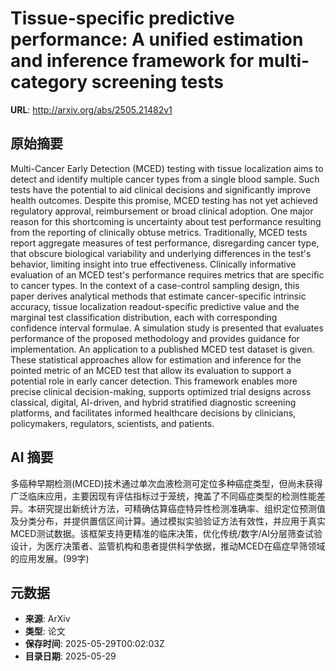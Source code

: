 # Tissue-specific predictive performance: A unified estimation and inference framework for multi-category screening tests

**URL**: http://arxiv.org/abs/2505.21482v1

## 原始摘要

Multi-Cancer Early Detection (MCED) testing with tissue localization aims to
detect and identify multiple cancer types from a single blood sample. Such
tests have the potential to aid clinical decisions and significantly improve
health outcomes. Despite this promise, MCED testing has not yet achieved
regulatory approval, reimbursement or broad clinical adoption. One major reason
for this shortcoming is uncertainty about test performance resulting from the
reporting of clinically obtuse metrics. Traditionally, MCED tests report
aggregate measures of test performance, disregarding cancer type, that obscure
biological variability and underlying differences in the test's behavior,
limiting insight into true effectiveness. Clinically informative evaluation of
an MCED test's performance requires metrics that are specific to cancer types.
In the context of a case-control sampling design, this paper derives analytical
methods that estimate cancer-specific intrinsic accuracy, tissue localization
readout-specific predictive value and the marginal test classification
distribution, each with corresponding confidence interval formulae. A
simulation study is presented that evaluates performance of the proposed
methodology and provides guidance for implementation. An application to a
published MCED test dataset is given. These statistical approaches allow for
estimation and inference for the pointed metric of an MCED test that allow its
evaluation to support a potential role in early cancer detection. This
framework enables more precise clinical decision-making, supports optimized
trial designs across classical, digital, AI-driven, and hybrid stratified
diagnostic screening platforms, and facilitates informed healthcare decisions
by clinicians, policymakers, regulators, scientists, and patients.


## AI 摘要

多癌种早期检测(MCED)技术通过单次血液检测可定位多种癌症类型，但尚未获得广泛临床应用，主要因现有评估指标过于笼统，掩盖了不同癌症类型的检测性能差异。本研究提出新统计方法，可精确估算癌症特异性检测准确率、组织定位预测值及分类分布，并提供置信区间计算。通过模拟实验验证方法有效性，并应用于真实MCED测试数据。该框架支持更精准的临床决策，优化传统/数字/AI分层筛查试验设计，为医疗决策者、监管机构和患者提供科学依据，推动MCED在癌症早筛领域的应用发展。(99字)

## 元数据

- **来源**: ArXiv
- **类型**: 论文
- **保存时间**: 2025-05-29T00:02:03Z
- **目录日期**: 2025-05-29
